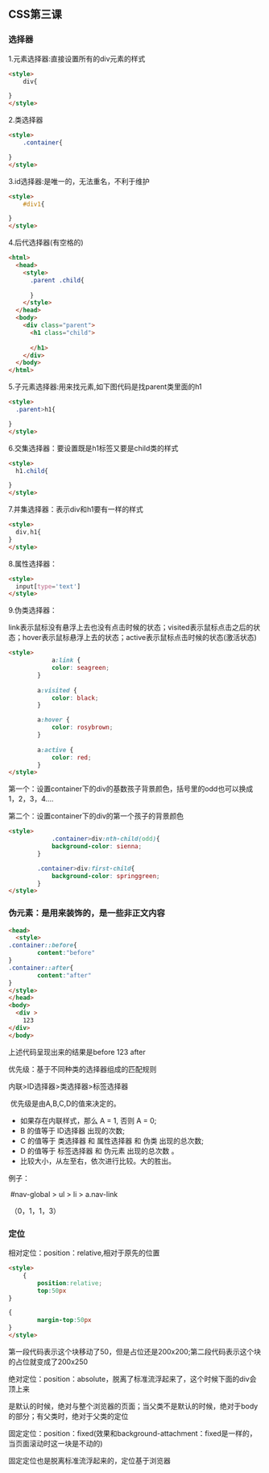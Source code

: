 ## CSS第三课

### 选择器

1.元素选择器:直接设置所有的div元素的样式

```html
<style>
	div{

}
</style>
```

2.类选择器

```html
<style>
	.container{

}
</style>
```

3.id选择器:是唯一的，无法重名，不利于维护

```html
<style>
	#div1{

}
</style>
```

4.后代选择器(有空格的)

```html
<html>
  <head>
    <style>
      .parent .child{
        
      }
    </style>
  </head>
  <body>
    <div class="parent">
      <h1 class="child">
        
      </h1>
    </div>
  </body>
</html>
```

5.子元素选择器:用来找元素,如下图代码是找parent类里面的h1

```html
<style>
  .parent>h1{

}
</style>
```

6.交集选择器：要设置既是h1标签又要是child类的样式

```html
<style>
  h1.child{

}
</style>
```

7.并集选择器：表示div和h1要有一样的样式

```html
<style>
  div,h1{
}
</style>
```

8.属性选择器：

```html
<style>
  input[type='text']
</style>
```

9.伪类选择器：

link表示鼠标没有悬浮上去也没有点击时候的状态；visited表示鼠标点击之后的状态；hover表示鼠标悬浮上去的状态；active表示鼠标点击时候的状态(激活状态)

```html
<style>
  			a:link {
            color: seagreen;
        }
        
        a:visited {
            color: black;
        }

        a:hover {
            color: rosybrown;
        }
        
        a:active {
            color: red;
        }
</style>
```

第一个：设置container下的div的基数孩子背景颜色，括号里的odd也可以换成1，2，3，4....

第二个：设置container下的div的第一个孩子的背景颜色

```html
<style>
  			.container>div:nth-child(odd){
            background-color: sienna;
        }

        .container>div:first-child{
            background-color: springgreen;
        }
</style>
```



### 伪元素：是用来装饰的，是一些非正文内容

```html
<head>
  <style>
.container::before{
		content:"before"
}
.container::after{
		content:"after"
}
</style>
</head>
<body>
  <div >
  	123
</div>
</body>
```

上述代码呈现出来的结果是before 123 after



优先级：基于不同种类的选择器组成的匹配规则

内联>ID选择器>类选择器>标签选择器

​		优先级是由A,B,C,D的值来决定的。

- 如果存在内联样式，那么 A = 1, 否则 A = 0;
- B 的值等于 ID选择器 出现的次数;
- C 的值等于 类选择器 和 属性选择器 和 伪类 出现的总次数;
- D 的值等于 标签选择器 和 伪元素 出现的总次数 。
- 比较大小，从左至右，依次进行比较。大的胜出。

例子：

​		#nav-global > ul > li > a.nav-link

​		（0，1，1，3）



### 定位

相对定位：position：relative,相对于原先的位置

```html
<style>
	{
		position:relative;
		top:50px
}

{
		margin-top:50px
}
</style>
```

第一段代码表示这个块移动了50，但是占位还是200x200;第二段代码表示这个块的占位就变成了200x250



绝对定位：position：absolute，脱离了标准流浮起来了，这个时候下面的div会顶上来

是默认的时候，绝对与整个浏览器的页面；当父类不是默认的时候，绝对于body的部分；有父类时，绝对于父类的定位



固定定位：position：fixed(效果和background-attachment：fixed是一样的，当页面滚动时这一块是不动的)

固定定位也是脱离标准流浮起来的，定位基于浏览器





​		